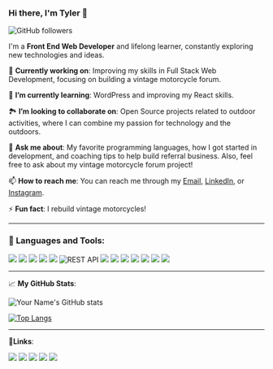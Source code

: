 ### Hi there, I'm Tyler 👋

![GitHub followers](https://img.shields.io/github/followers/tywy87?label=Follow&style=social)

I'm a **Front End Web Developer** and lifelong learner, constantly exploring new technologies and ideas.

🔭 **Currently working on**: Improving my skills in Full Stack Web Development, focusing on building a vintage motorcycle forum.

🌱 **I’m currently learning**: WordPress and improving my React skills.

🏞️ **I’m looking to collaborate on**: Open Source projects related to outdoor activities, where I can combine my passion for technology and the outdoors.

<!-- 🤔 **I’m looking for help with**: Deploying scalable applications on AWS and Google Cloud. -->

💬 **Ask me about**: My favorite programming languages, how I got started in development, and coaching tips to help build referral business. Also, feel free to ask about my vintage motorcycle forum project!

📫 **How to reach me**: You can reach me through my [Email](mailto:tylerwyles@gmail.com), [LinkedIn](https://www.linkedin.com/in/tylerwyles/), or [Instagram](https://www.instagram.com/tywy/).

⚡ **Fun fact**: I rebuild vintage motorcycles!

---

### 🧰 Languages and Tools:

<p>
<img src="https://img.shields.io/badge/HTML5-E34F26?style=for-the-badge&amp;logo=html5&amp;logoColor=white" style="max-width: 100%;">
<img src="https://img.shields.io/badge/CSS3-1572B6?style=for-the-badge&amp;logo=css3&amp;logoColor=white" style="max-width: 100%;">
<img src="https://img.shields.io/badge/SASS-CC6699?style=for-the-badge&amp;logo=sass&amp;logoColor=white" style="max-width: 100%;">
<img src="https://img.shields.io/badge/JavaScript-323330?style=for-the-badge&amp;logo=javascript&amp;logoColor=F7DF1E" style="max-width: 100%;">
<img src="https://img.shields.io/badge/React-20232A?style=for-the-badge&amp;logo=react&amp;logoColor=61DAFB" style="max-width: 100%;">
<img alt="REST API" src="https://img.shields.io/badge/REST_API-%2300E7A7?style=for-the-badge&amp;logo=postman&amp;logoColor=black" style="max-width: 100%;">
<img src="https://img.shields.io/badge/Firebase-ffaa00?style=for-the-badge&amp;logo=Firebase&amp;logoColor=white" style="max-width: 100%;">
<img src="https://img.shields.io/badge/Netlify-00C7B7?style=for-the-badge&amp;logo=netlify&amp;logoColor=white" style="max-width: 100%;">
<img src="https://img.shields.io/badge/figma-000000?style=for-the-badge&amp;logo=figma&amp;logoColor=white" style="max-width: 100%;">
<img src="https://img.shields.io/badge/canva-00C4CC?style=for-the-badge&amp;logo=canva&amp;logoColor=white" style="max-width: 100%;">
<img src="https://img.shields.io/badge/VS_Code-007ACC?style=for-the-badge&amp;logo=Visual-Studio-Code&amp;logoColor=white" style="max-width: 100%;">
<img src="https://img.shields.io/badge/Git-%23F05033?style=for-the-badge&amp;logo=git&amp;logoColor=white" style="max-width: 100%;">
<img src="https://img.shields.io/badge/GitHub-%23121011?style=for-the-badge&amp;logo=github&amp;logoColor=white" style="max-width: 100%;">
<p>
  
---

📈 **My GitHub Stats**:

![Your Name's GitHub stats](https://github-readme-stats.vercel.app/api?username=tywy87&show_icons=true&theme=radical)

[![Top Langs](https://github-readme-stats.vercel.app/api/top-langs/?username=tywy87&layout=compact&theme=radical)](https://github.com/anuraghazra/github-readme-stats)

---
🔗**Links**:
 <p>
  <a href="https://twyles.com/" rel="nofollow"><img src="https://img.shields.io/badge/Portfolio-5340ff?style=for-the-badge&amp;logo=Google-chrome&amp;logoColor=white" style="max-width: 100%;"></a>
  <a href="https://twyles.com/assets/Tyler-Wyles-Resume.pdf" rel="nofollow"><img src="https://img.shields.io/badge/Resume-4285F4?style=for-the-badge&amp;logo=read-the-docs&amp;logoColor=white" style="max-width: 100%;"></a>
   <a href="https://www.linkedin.com/in/tylerwyles/" rel="nofollow"><img src="https://img.shields.io/badge/Linked_In-0077B5?style=for-the-badge&amp;logo=LinkedIn&amp;logoColor=white" style="max-width: 100%;"></a>
   <a href="mailto:tylerwyles@gmail.com"><img src="https://img.shields.io/badge/Gmail-D14836?style=for-the-badge&amp;logo=Gmail&amp;logoColor=white" style="max-width: 100%;"></a>
   <a href="https://www.instagram.com/tywy/" rel="nofollow"><img src="https://img.shields.io/badge/Instagram-E4405F?style=for-the-badge&amp;logo=instagram&amp;logoColor=white" style="max-width: 100%;"></a>
 </p>

